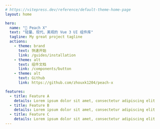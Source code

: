 ```yaml
---
# https://vitepress.dev/reference/default-theme-home-page
layout: home

hero:
  name: "🍑 Peach X"
  text: "轻量、现代、美观的 Vue 3 UI 组件库"
  tagline: My great project tagline
  actions:
    - theme: brand
      text: 快速开始
      link: /guides/installation
    - theme: alt
      text: 组件文档
      link: /components/button
    - theme: alt
      text: Github
      link: https://github.com/zhouxk1204/peach-x

features:
  - title: Feature A
    details: Lorem ipsum dolor sit amet, consectetur adipiscing elit
  - title: Feature B
    details: Lorem ipsum dolor sit amet, consectetur adipiscing elit
  - title: Feature C
    details: Lorem ipsum dolor sit amet, consectetur adipiscing elit
---
```


